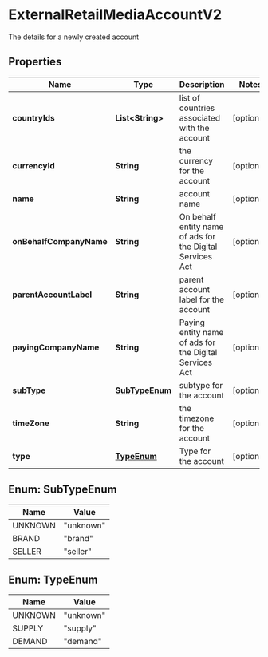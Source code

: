 

# ExternalRetailMediaAccountV2

The details for a newly created account

## Properties

| Name | Type | Description | Notes |
|------------ | ------------- | ------------- | -------------|
|**countryIds** | **List&lt;String&gt;** | list of countries associated with the account |  [optional] |
|**currencyId** | **String** | the currency for the account |  [optional] |
|**name** | **String** | account name |  [optional] |
|**onBehalfCompanyName** | **String** | On behalf entity name of ads for the Digital Services Act |  [optional] |
|**parentAccountLabel** | **String** | parent account label for the account |  [optional] |
|**payingCompanyName** | **String** | Paying entity name of ads for the Digital Services Act |  [optional] |
|**subType** | [**SubTypeEnum**](#SubTypeEnum) | subtype for the account |  [optional] |
|**timeZone** | **String** | the timezone for the account |  [optional] |
|**type** | [**TypeEnum**](#TypeEnum) | Type for the account |  [optional] |



## Enum: SubTypeEnum

| Name | Value |
|---- | -----|
| UNKNOWN | &quot;unknown&quot; |
| BRAND | &quot;brand&quot; |
| SELLER | &quot;seller&quot; |



## Enum: TypeEnum

| Name | Value |
|---- | -----|
| UNKNOWN | &quot;unknown&quot; |
| SUPPLY | &quot;supply&quot; |
| DEMAND | &quot;demand&quot; |



